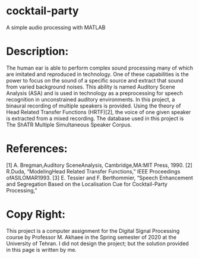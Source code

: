 # cocktail-party
A simple audio processing with MATLAB

# Description:
The human ear is able to perform complex sound processing many of which are imitated and reproduced in technology. One of these capabilities is the power to focus on the sound of a specific source and extract that sound from varied background noises. This ability is named Auditory Scene Analysis (ASA) and is used in technology as a preprocessing for speech recognition in unconstrained auditory environments. 
In this project, a binaural recording of multiple speakers is provided. Using the theory of Head Related Transfer Functions (HRTF)[2], the voice of one given speaker is extracted from a mixed recording. The database used in this project is The ShATR Multiple Simultaneous Speaker Corpus.

# References:
[1] A. Bregman,Auditory SceneAnalysis, Cambridge,MA:MIT Press, 1990.
[2] R.Duda, “ModelingHead Related Transfer Functions,” IEEE Proceedings ofASILOMAR1993.
[3] E. Tessier and F. Berthommier, “Speech Enhancement and Segregation Based on the Localisation Cue for Cocktail-Party Processing,”

# Copy Right:
This project is a computer assignment for the Digital Signal Processing course by Professor M. Akhaee in the Spring semester of 2020 at the University of Tehran.
I did not design the project; but the solution provided in this page is written by me.
